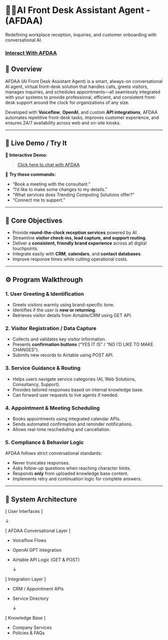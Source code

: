 <h1>💼🤖AI Front Desk Assistant Agent - (AFDAA)</h1>


Redefining workplace reception, inquiries, and customer onboarding with conversational AI.


 ### [Interact With AFDAA](https://emmrich.github.io/afdaa-website/)


## 🧠 Overview  
AFDAA (AI Front Desk Assistant Agent) is a smart, always-on conversational AI agent, virtual front-desk solution that handles calls, greets visitors, manages inquiries, and schedules appointments—all seamlessly integrated with your systems to provide professional, efficient, and consistent front-desk support around the clock for organizations of any size.

Developed with **Voiceflow**, **OpenAI**, and custom **API integrations**, AFDAA automates repetitive front-desk tasks, improves customer experience, and ensures 24/7 availability across web and on-site kiosks.

---

## 🚀 Live Demo / Try It  

🔗 **Interactive Demo:**  
> [Click here to chat with AFDAA](https://emmrich.github.io/afdaa-website/) 

🧩 **Try these commands:**  
- “Book a meeting with the consultant.”  
- “I’d like to make some changes to my details.”  
- “What services does Trending Computing Solutions offer?”  
- “Connect me to support.”  

---

## 🎯 Core Objectives
- Provide **round-the-clock reception services** powered by AI.  
- Streamline **visitor check-ins, lead capture, and support routing**.  
- Deliver a **consistent, friendly brand experience** across all digital touchpoints.  
- Integrate easily with **CRM**, **calendars**, and **contact databases**.  
- Improve response times while cutting operational costs.

---

## ⚙️ Program Walkthrough

### 1. User Greeting & Identification
- Greets visitors warmly using brand-specific tone.  
- Identifies if the user is **new or returning**.  
- Retrieves visitor details from Airtable/CRM using GET API.  

### 2. Visitor Registration / Data Capture
- Collects and validates key visitor information.  
- Presents **confirmation buttons** (“YES IT IS” / “NO I’D LIKE TO MAKE CHANGES”).  
- Submits new records to Airtable using POST API.  

### 3. Service Guidance & Routing
- Helps users navigate service categories (AI, Web Solutions, Consultancy, Support).  
- Provides tailored responses based on internal knowledge base.  
- Can forward user requests to live agents if needed.  

### 4. Appointment & Meeting Scheduling
- Books appointments using integrated calendar APIs.  
- Sends automated confirmation and reminder notifications.  
- Allows real-time rescheduling and cancellation.  

### 5. Compliance & Behavior Logic
AFDAA follows strict conversational standards:
- Never truncates responses.  
- Asks follow-up questions when reaching character limits.  
- Responds **only** from uploaded knowledge base content.  
- Implements retry and continuation logic for complete answers.  

---

## 🧩 System Architecture

[ User Interfaces ]

   ↓

[ AFDAA Conversational Layer ]

- Voiceflow Flows
- OpenAI GPT Integration
- Airtable API Logic (GET & POST)

  ↓
  
[ Integration Layer ]

- CRM / Appointment APIs
- Service Directory

  ↓

[ Knowledge Base ]

- Company Services
- Policies & FAQs

<br />



<!--
 ```diff
- text in red
+ text in green
! text in orange
# text in gray
@@ text in purple (and bold)@@
```
--!>
